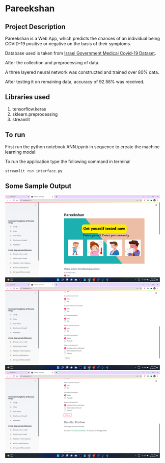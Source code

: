 # Pareekshan

## Project Description

Pareekshan is a Web App, which predicts the chances of an individual being COVID-19 positive or negative on the basis of their symptoms.

Database used is taken from [Israel Government Medical Covid-19 Dataset](https://data.gov.il/dataset/covid-19/resource/d337959a-020a-4ed3-84f7-fca182292308).

After the collection and preprocessing of data.

A three layered neural network was constructed and trained over 80% data.

After testing it on remaining data, accuracy of 92.58% was received.

## Libraries used

1. tensorflow.keras
2. sklearn.preprocessing
3. streamlit



## To run

First run the python notebook ANN.ipynb in sequence to create the machine learning model

To run the application type the following command in terminal

```
streamlit run interface.py
```

## Some Sample Output

![SS1](Output-SS/1.png?raw=true "Output")
![SS2](Output-SS/2.png?raw=true "Output")
![SS3](Output-SS/3.png?raw=true "Output")

